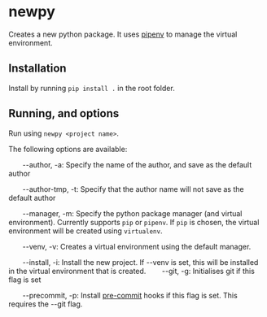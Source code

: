 # newpy
Creates a new python package. It uses [pipenv](https://pipenv.pypa.io/en/latest/) to manage the virtual environment.

## Installation

Install by running `pip install .` in the root folder.

## Running, and options

Run using `newpy <project name>`.

The following options are available:

&nbsp;&nbsp;&nbsp;&nbsp;&nbsp;&nbsp; --author, -a: Specify the name of the author, and save as the default author

&nbsp;&nbsp;&nbsp;&nbsp;&nbsp;&nbsp; --author-tmp, -t: Specify that the author name will not save as the default author

&nbsp;&nbsp;&nbsp;&nbsp;&nbsp;&nbsp; --manager, -m: Specify the python package manager (and virtual environment). Currently supports `pip` or `pipenv`. If `pip` is chosen, the virtual environment will be created using `virtualenv`.

&nbsp;&nbsp;&nbsp;&nbsp;&nbsp;&nbsp; --venv, -v: Creates a virtual environment using the default manager.

&nbsp;&nbsp;&nbsp;&nbsp;&nbsp;&nbsp; --install, -i: Install the new project. If --venv is set, this will be installed in the virtual environment that is created.
&nbsp;&nbsp;&nbsp;&nbsp;&nbsp;&nbsp; --git, -g: Initialises git if this flag is set

&nbsp;&nbsp;&nbsp;&nbsp;&nbsp;&nbsp; --precommit, -p: Install [pre-commit](https://pre-commit.com/) hooks if this flag is set. This requires the --git flag.
